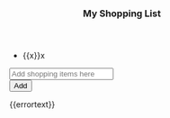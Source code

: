 <!DOCTYPE>
<html>
<body>

<script src="https://ajax.googleapis.com/ajax/libs/angularjs/1.6.9/angular.min.js"></script>
<link rel="stylesheet" href="https://www.w3schools.com/w3css/4/w3.css">
<script>
var app = angular.module('myApp', ['controllers']);
var controllers = angular.module('controllers',[]);
controllers.service('hexafy', function() {
    this.myFunc = function (x) {
        return x*x;
    }
});

controllers.controller('myCtrl', function($scope,$location,$timeout,$interval,hexafy) {
 $scope.sampleData = ["Milk","Sugar","Rice","Chocklate"];
                     

$scope.addItem = function () {
    $scope.errortext ="";
   $scope.errortext = "";
        if (!$scope.addMe) {return;}        
        if ($scope.sampleData.indexOf($scope.addMe) == -1) {
            $scope.sampleData.push($scope.addMe);
        } else {
            $scope.errortext = "The item is already in your shopping list.";
        }
        }
 $scope.removeItem = function (x) {
        $scope.sampleData.splice(x, 1);
    }
 
});
</script>
<style>
.MyStyle{
background: red}
</style>
<div ng-app="myApp" ng-controller="myCtrl" class="w3-card-2 w3-margin" style="max-width:400px;">
 <header class="w3-container w3-light-grey w3-padding-16">
    <h3>My Shopping List</h3>
  </header>
     <ul class="w3-ul"> <li ng-repeat="x in sampleData" class="w3-padding-16">{{x}}<span ng-click ="removeItem($index)"style="cursor:pointer;"class="w3-right w3-margin-right">x</span></li></ul>
      <div class="w3-container w3-light-grey w3-padding-16">
    <div class="w3-row w3-margin-top">
      <div class="w3-col s10">
        <input placeholder="Add shopping items here" ng-model="addMe" class="w3-input w3-border w3-padding">
      </div>
      <div class="w3-col s2">
        <button ng-click="addItem()" class="w3-btn w3-padding w3-green">Add</button>
      </div>
    </div>
    <p class="w3-text-red">{{errortext}}</p>
  </div>
</div>

</body>
</html>
